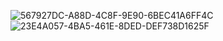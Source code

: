 ![567927DC-A88D-4C8F-9E90-6BEC41A6FF4C](https://github.com/corinahincu/PROJECT-E-SHOP-Front/assets/117738625/5f52c71b-e78c-4131-906e-0f2dfdf666bf)
![23E4A057-4BA5-461E-8DED-DEF738D1625F](https://github.com/corinahincu/PROJECT-E-SHOP-Front/assets/117738625/85ee01d1-a0f0-4abd-b7ca-dcccff9107bf)

